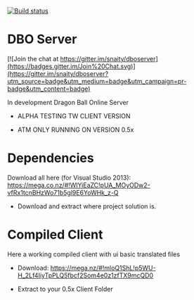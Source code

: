 [![Build status](https://ci.appveyor.com/api/projects/status/p1hs9aa20kn2oa4m?svg=true)](https://ci.appveyor.com/project/snaity/dboserver)

# DBO Server

[![Join the chat at https://gitter.im/snaity/dboserver](https://badges.gitter.im/Join%20Chat.svg)](https://gitter.im/snaity/dboserver?utm_source=badge&utm_medium=badge&utm_campaign=pr-badge&utm_content=badge)

In development Dragon Ball Online Server
- ALPHA TESTING TW CLIENT VERSION

- ATM ONLY RUNNING ON VERSION 0.5x

# Dependencies
Download all here (for Visual Studio 2013): https://mega.co.nz/#!WlYiEaZC!pUA_MOyODw2-vfRx1tcnBHzWo71b5gl9E6YoWHk_z-Q
- Download and extract where project solution is.

# Compiled Client
Here a working compiled client with ui basic translated files
- Download: https://mega.nz/#!mloQ1ShL!p5WU-H_2Lf4IiyTpPLQ5fbcf2Som4e0z1zfTX9mcQD0
* Extract to your 0.5x Client Folder
